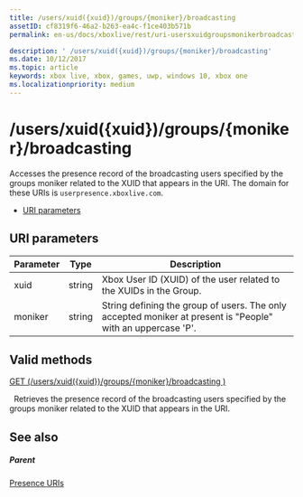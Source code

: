 ```yaml
---
title: /users/xuid({xuid})/groups/{moniker}/broadcasting
assetID: cf8319f6-46a2-b263-ea4c-f1ce403b571b
permalink: en-us/docs/xboxlive/rest/uri-usersxuidgroupsmonikerbroadcasting.html

description: ' /users/xuid({xuid})/groups/{moniker}/broadcasting'
ms.date: 10/12/2017
ms.topic: article
keywords: xbox live, xbox, games, uwp, windows 10, xbox one
ms.localizationpriority: medium
---
```

# /users/xuid({xuid})/groups/{moniker}/broadcasting
Accesses the presence record of the broadcasting users specified by the groups moniker related to the XUID that appears in the URI. 
The domain for these URIs is `userpresence.xboxlive.com`.
 
  * [URI parameters](#ID4EV)
 
<a id="ID4EV"></a>

 
## URI parameters
 
| Parameter| Type| Description| 
| --- | --- | --- | 
| xuid| string| Xbox User ID (XUID) of the user related to the XUIDs in the Group.| 
| moniker| string| String defining the group of users. The only accepted moniker at present is "People" with an uppercase 'P'.| 
  
<a id="ID4E4B"></a>

 
## Valid methods

[GET (/users/xuid({xuid})/groups/{moniker}/broadcasting )](uri-usersxuidgroupsmonikerbroadcastingget.md)

&nbsp;&nbsp;Retrieves the presence record of the broadcasting users specified by the groups moniker related to the XUID that appears in the URI.
 
<a id="ID4EHC"></a>

 
## See also
 
<a id="ID4EJC"></a>

 
##### Parent 

[Presence URIs](atoc-reference-presence.md)

   